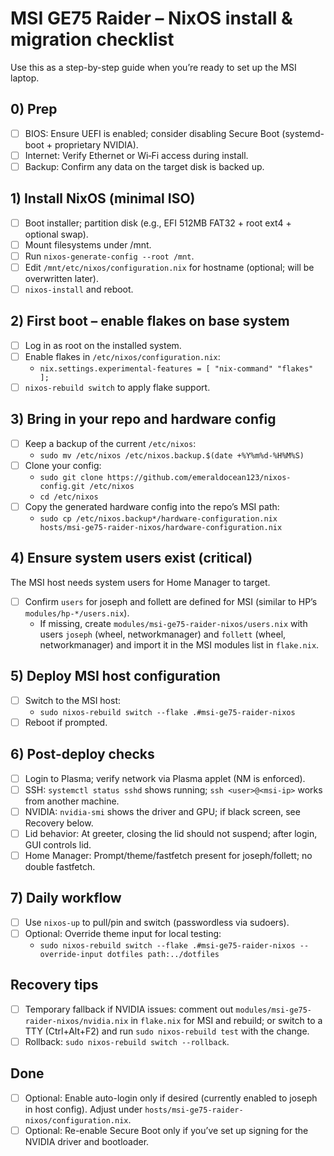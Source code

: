 # MSI GE75 Raider – NixOS install & migration checklist

Use this as a step-by-step guide when you’re ready to set up the MSI laptop.

## 0) Prep
- [ ] BIOS: Ensure UEFI is enabled; consider disabling Secure Boot (systemd-boot + proprietary NVIDIA).
- [ ] Internet: Verify Ethernet or Wi‑Fi access during install.
- [ ] Backup: Confirm any data on the target disk is backed up.

## 1) Install NixOS (minimal ISO)
- [ ] Boot installer; partition disk (e.g., EFI 512MB FAT32 + root ext4 + optional swap).
- [ ] Mount filesystems under /mnt.
- [ ] Run `nixos-generate-config --root /mnt`.
- [ ] Edit `/mnt/etc/nixos/configuration.nix` for hostname (optional; will be overwritten later).
- [ ] `nixos-install` and reboot.

## 2) First boot – enable flakes on base system
- [ ] Log in as root on the installed system.
- [ ] Enable flakes in `/etc/nixos/configuration.nix`:
  - `nix.settings.experimental-features = [ "nix-command" "flakes" ];`
- [ ] `nixos-rebuild switch` to apply flake support.

## 3) Bring in your repo and hardware config
- [ ] Keep a backup of the current `/etc/nixos`:
  - `sudo mv /etc/nixos /etc/nixos.backup.$(date +%Y%m%d-%H%M%S)`
- [ ] Clone your config:
  - `sudo git clone https://github.com/emeraldocean123/nixos-config.git /etc/nixos`
  - `cd /etc/nixos`
- [ ] Copy the generated hardware config into the repo’s MSI path:
  - `sudo cp /etc/nixos.backup*/hardware-configuration.nix hosts/msi-ge75-raider-nixos/hardware-configuration.nix`

## 4) Ensure system users exist (critical)
The MSI host needs system users for Home Manager to target.
- [ ] Confirm `users` for joseph and follett are defined for MSI (similar to HP’s `modules/hp-*/users.nix`).
  - If missing, create `modules/msi-ge75-raider-nixos/users.nix` with users `joseph` (wheel, networkmanager) and `follett` (wheel, networkmanager) and import it in the MSI modules list in `flake.nix`.

## 5) Deploy MSI host configuration
- [ ] Switch to the MSI host:
  - `sudo nixos-rebuild switch --flake .#msi-ge75-raider-nixos`
- [ ] Reboot if prompted.

## 6) Post-deploy checks
- [ ] Login to Plasma; verify network via Plasma applet (NM is enforced).
- [ ] SSH: `systemctl status sshd` shows running; `ssh <user>@<msi-ip>` works from another machine.
- [ ] NVIDIA: `nvidia-smi` shows the driver and GPU; if black screen, see Recovery below.
- [ ] Lid behavior: At greeter, closing the lid should not suspend; after login, GUI controls lid.
- [ ] Home Manager: Prompt/theme/fastfetch present for joseph/follett; no double fastfetch.

## 7) Daily workflow
- [ ] Use `nixos-up` to pull/pin and switch (passwordless via sudoers).
- [ ] Optional: Override theme input for local testing:
  - `sudo nixos-rebuild switch --flake .#msi-ge75-raider-nixos --override-input dotfiles path:../dotfiles`

## Recovery tips
- [ ] Temporary fallback if NVIDIA issues: comment out `modules/msi-ge75-raider-nixos/nvidia.nix` in `flake.nix` for MSI and rebuild; or switch to a TTY (Ctrl+Alt+F2) and run `sudo nixos-rebuild test` with the change.
- [ ] Rollback: `sudo nixos-rebuild switch --rollback`.

## Done
- [ ] Optional: Enable auto-login only if desired (currently enabled to joseph in host config). Adjust under `hosts/msi-ge75-raider-nixos/configuration.nix`.
- [ ] Optional: Re-enable Secure Boot only if you’ve set up signing for the NVIDIA driver and bootloader.
